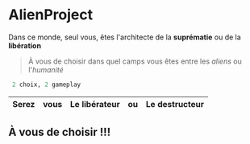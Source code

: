 # AlienProject


Dans ce monde, seul vous,  êtes l'architecte de la **suprématie** ou de la **libération** 
 >  À vous de choisir dans quel camps vous êtes entre les _aliens_ ou l'*humanité*

```ruby
 2 choix, 2 gameplay 
```

| Serez | vous | Le libérateur | ou | Le destructeur |
| :---: |:----:|:-------------:|:--:| :------------: | 

## À vous de choisir !!! 
